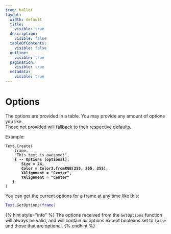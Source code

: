 ```yaml
---
icon: ballot
layout:
  width: default
  title:
    visible: true
  description:
    visible: false
  tableOfContents:
    visible: false
  outline:
    visible: true
  pagination:
    visible: true
  metadata:
    visible: true
---
```


# Options

The options are provided in a table. You may provide any amount of options you like.\
Those not provided will fallback to their respective defaults.

Example:

<pre class="language-lua"><code class="lang-lua">Text.Create(
	frame,
	"This text is awesome!",
<strong>	{ -- Options (optional).
</strong><strong>		Size = 24,
</strong><strong>		Color = Color3.fromRGB(255, 255, 255),
</strong><strong>		XAlignment = "Center",
</strong><strong>		YAlignment = "Center"
</strong><strong>	}
</strong>)
</code></pre>





You can get the current options for a frame at any time like this:

```lua
Text.GetOptions(frame)
```

{% hint style="info" %}
The options received from the `GetOptions` function will always be valid, and will contain _all_ options except booleans set to `false` and those that are optional.
{% endhint %}

